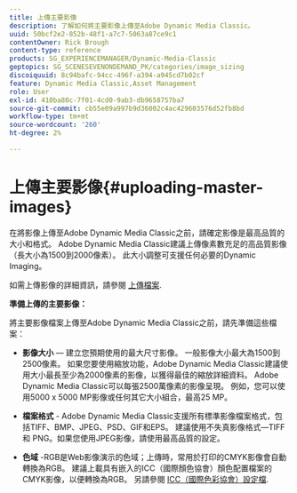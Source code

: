 ```yaml
---
title: 上傳主要影像
description: 了解如何將主要影像上傳至Adobe Dynamic Media Classic。
uuid: 50bcf2e2-852b-48f1-a7c7-5063a87ce9c1
contentOwner: Rick Brough
content-type: reference
products: SG_EXPERIENCEMANAGER/Dynamic-Media-Classic
geptopics: SG_SCENESEVENONDEMAND_PK/categories/image_sizing
discoiquuid: 8c94bafc-94cc-496f-a394-a945cd7b02cf
feature: Dynamic Media Classic,Asset Management
role: User
exl-id: 410ba80c-7f01-4cd0-9ab3-db9658757ba7
source-git-commit: cb55e09a997b9d36002c4ac429603576d52fb8bd
workflow-type: tm+mt
source-wordcount: '260'
ht-degree: 2%

---
```


# 上傳主要影像{#uploading-master-images}

在將影像上傳至Adobe Dynamic Media Classic之前，請確定影像是最高品質的大小和格式。 Adobe Dynamic Media Classic建議上傳像素數充足的高品質影像（長大小為1500到2000像素）。 此大小調整可支援任何必要的Dynamic Imaging。

如需上傳影像的詳細資訊，請參閱 [上傳檔案](uploading-files.md#uploading_files).

**準備上傳的主要影像：**

將主要影像檔案上傳至Adobe Dynamic Media Classic之前，請先準備這些檔案：

* **影像大小**  — 建立您預期使用的最大尺寸影像。 一般影像大小最大為1500到2500像素。 如果您要使用縮放功能，Adobe Dynamic Media Classic建議使用大小最長至少為2000像素的影像，以獲得最佳的縮放詳細資料。 Adobe Dynamic Media Classic可以每張2500萬像素的影像呈現。 例如，您可以使用5000 x 5000 MP影像或任何其它大小組合，最高25 MP。

* **檔案格式** - Adobe Dynamic Media Classic支援所有標準影像檔案格式，包括TIFF、BMP、JPEG、PSD、GIF和EPS。 建議使用不失真影像格式—TIFF 和 PNG。如果您使用JPEG影像，請使用最高品質的設定。

* **色域** -RGB是Web影像演示的色域；上傳時，常用於打印的CMYK影像會自動轉換為RGB。 建議上載具有嵌入的ICC（國際顏色協會）顏色配置檔案的CMYK影像，以便轉換為RGB。 另請參閱 [ICC（國際色彩協會）設定檔](/help/icc-profiles.md).
